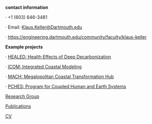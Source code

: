 **contact information**

·  +1 (603) 646-3481

·   Email: Klaus.Keller@Dartmouth.edu

·   https://engineering.dartmouth.edu/community/faculty/klaus-keller


**Example projects**

· [HEALED: Health Effects of Deep Decarbonization](https://healed.psu.edu/)

· [ICOM: Integrated Coastal Modeling](https://climatemodeling.science.energy.gov/projects/integrated-coastal-modeling-icom)  

· [MACH: Megalopolitan Coastal Transformation Hub  
](https://sites.rutgers.edu/mach/)

· [PCHES: Program for Coupled Human and Earth Systems](http://www.pches.psu.edu/)

[Research Group](http://www3.geosc.psu.edu/~kzk10/research-group.html)

[Publications](http://www.geosc.psu.edu/~kzk10/publications.html)

[CV](http://www3.geosc.psu.edu/~kzk10/CV_Klaus_Keller_web.pdf)

